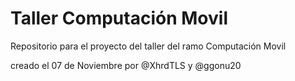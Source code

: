 # Taller Computación Movil

Repositorio para el proyecto del taller del ramo Computación Movil

creado el 07 de Noviembre por @XhrdTLS y @ggonu20
